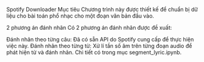 Spotify Downloader
Mục tiêu
Chương trình này được thiết kế để chuẩn bị dữ liệu cho bài toán phổ nhạc cho một đoạn văn bản đầu vào.

2 phương án đánh nhãn
Có 2 phương án đánh nhãn được đề xuất:

Đánh nhãn theo từng câu: Đã có sẵn API do Spotify cung cấp để thực hiện việc này.
Đánh nhãn theo từng từ: Xử lí tần số âm trên từng đoạn audio để phát hiện từ và đánh nhãn. Chi tiết có trong mục segment_lyric.ipynb.
